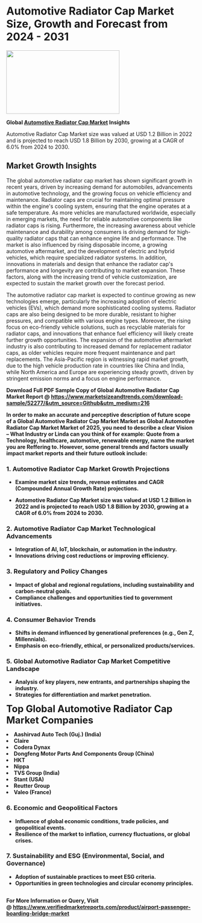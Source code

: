 <H1>Automotive Radiator Cap Market Size, Growth and Forecast from 2024 - 2031</H1><img class="aligncenter size-medium wp-image-584254" src="https://thirdeyenews.in/wp-content/uploads/2024/09/Global-Market-Research-300x168.jpeg" alt="" width="300" height="168" /><p><strong>Global&nbsp;<a href="https://www.marketsizeandtrends.com/download-sample/52277/&amp;utm_source=Github&utm_medium=216">Automotive Radiator Cap Market</a> Insights</strong></p><p>Automotive Radiator Cap Market size was valued at USD 1.2 Billion in 2022 and is projected to reach USD 1.8 Billion by 2030, growing at a CAGR of 6.0% from 2024 to 2030.</p><p><h2>Market Growth Insights</h2> <p>The global automotive radiator cap market has shown significant growth in recent years, driven by increasing demand for automobiles, advancements in automotive technology, and the growing focus on vehicle efficiency and maintenance. Radiator caps are crucial for maintaining optimal pressure within the engine's cooling system, ensuring that the engine operates at a safe temperature. As more vehicles are manufactured worldwide, especially in emerging markets, the need for reliable automotive components like radiator caps is rising. Furthermore, the increasing awareness about vehicle maintenance and durability among consumers is driving demand for high-quality radiator caps that can enhance engine life and performance. The market is also influenced by rising disposable income, a growing automotive aftermarket, and the development of electric and hybrid vehicles, which require specialized radiator systems. In addition, innovations in materials and design that enhance the radiator cap's performance and longevity are contributing to market expansion. These factors, along with the increasing trend of vehicle customization, are expected to sustain the market growth over the forecast period.</p> <p><strong></strong></p> <p>The automotive radiator cap market is expected to continue growing as new technologies emerge, particularly the increasing adoption of electric vehicles (EVs), which demand more sophisticated cooling systems. Radiator caps are also being designed to be more durable, resistant to higher pressures, and compatible with various engine types. Moreover, the rising focus on eco-friendly vehicle solutions, such as recyclable materials for radiator caps, and innovations that enhance fuel efficiency will likely create further growth opportunities. The expansion of the automotive aftermarket industry is also contributing to increased demand for replacement radiator caps, as older vehicles require more frequent maintenance and part replacements. The Asia-Pacific region is witnessing rapid market growth, due to the high vehicle production rate in countries like China and India, while North America and Europe are experiencing steady growth, driven by stringent emission norms and a focus on engine performance. <p><strong></p><p><span class=""><strong>Download Full PDF Sample Copy of Global Automotive Radiator Cap Market Report</strong> @ <a href="https://www.marketsizeandtrends.com/download-sample/52277/&amp;utm_source=Github&utm_medium=216" target="_blank">https://www.marketsizeandtrends.com/download-sample/52277/&amp;utm_source=Github&utm_medium=216</a></span></p><p>In order to make an accurate and perceptive description of future scope of a Global&nbsp;Automotive Radiator Cap Market Market as Global&nbsp;Automotive Radiator Cap Market Market of 2025, you need to describe a clear Vision &ndash; What Industry or Linda can you think of for example: Quote from a Technology, healthcare, automotive, renewable energy, name the market you are Reffering to. However, some general trends and factors usually impact market reports and their future outlook include:</p><h3>1.&nbsp;<strong>Automotive Radiator Cap Market Growth Projections</strong></h3><ul><li>Examine market size trends, revenue estimates and CAGR (Compounded Annual Growth Rate) projections.</li><li><p>Automotive Radiator Cap Market size was valued at USD 1.2 Billion in 2022 and is projected to reach USD 1.8 Billion by 2030, growing at a CAGR of 6.0% from 2024 to 2030.</p></li></ul><h3>2.&nbsp;<strong>Automotive Radiator Cap Market Technological Advancements</strong></h3><ul><li>Integration of AI, IoT, blockchain, or automation in the industry.</li><li>Innovations driving cost reductions or improving efficiency.</li></ul><h3>3.&nbsp;<strong>Regulatory and Policy Changes</strong></h3><ul><li>Impact of global and regional regulations, including sustainability and carbon-neutral goals.</li><li>Compliance challenges and opportunities tied to government initiatives.</li></ul><h3>4.&nbsp;<strong>Consumer Behavior Trends</strong></h3><ul><li>Shifts in demand influenced by generational preferences (e.g., Gen Z, Millennials).</li><li>Emphasis on eco-friendly, ethical, or personalized products/services.</li></ul><h3>5.&nbsp;<strong>Global Automotive Radiator Cap Market Competitive Landscape</strong></h3><ul><li>Analysis of key players, new entrants, and partnerships shaping the industry.</li><li>Strategies for differentiation and market penetration.</li></ul><p data-pm-slice="1 1 []"><span style="color: inherit; font-family: inherit; font-size: 25px;">Top Global Automotive Radiator Cap Market Companies</span></p><div class="" data-test-id=""><p><li>Aashirvad Auto Tech (Guj.) (India)</li><li> Claire</li><li> Codera Dynax</li><li> Dongfeng Motor Parts And Components Group (China)</li><li> HKT</li><li> Nippa</li><li> TVS Group (India)</li><li> Stant (USA)</li><li> Reutter Group</li><li> Valeo (France)</li></p></div><h3>6.&nbsp;<strong>Economic and Geopolitical Factors</strong></h3><ul><li>Influence of global economic conditions, trade policies, and geopolitical events.</li><li>Resilience of the market to inflation, currency fluctuations, or global crises.</li></ul><h3>7.&nbsp;<strong>Sustainability and ESG (Environmental, Social, and Governance)</strong></h3><ul><li>Adoption of sustainable practices to meet ESG criteria.</li><li>Opportunities in green technologies and circular economy principles.</li></ul><h2><strong style="font-size: 14px;">For More Information or Query, Visit @&nbsp;</strong><a style="background-color: #ffffff; font-size: 14px;" href="https://www.marketsizeandtrends.com/report/automotive-radiator-cap-market/" target="_blank">https://www.verifiedmarketreports.com/product/airport-passenger-boarding-bridge-market</a></h2>
